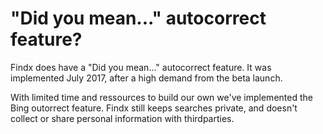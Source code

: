 # "Did you mean..." autocorrect feature?

Findx does have a "Did you mean..." autocorrect feature. It was implemented July 2017, after a high demand from the beta launch. 

With limited time and ressources to build our own we've implemented the Bing outorrect feature. Findx still keeps searches private, and doesn't collect or share personal information with thirdparties. 
